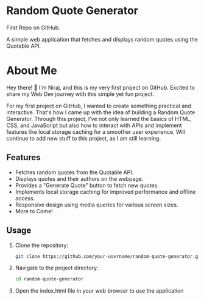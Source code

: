 # Random Quote Generator
First Repo on GitHub.

A simple web application that fetches and displays random quotes using the Quotable API.

# About Me

Hey there! 👋 I'm Niraj, and this is my very first project on GitHub. Excited to share my Web Dev journey with this simple yet fun project.

For my first project on GitHub, I wanted to create something practical and interactive. That's how I came up with the idea of building a Random Quote Generator. Through this project, I've not only learned the basics of HTML, CSS, and JavaScript but also how to interact with APIs and implement features like local storage caching for a smoother user experience. Will continue to add new stuff to this project, as I am still learning.

## Features

- Fetches random quotes from the Quotable API.
- Displays quotes and their authors on the webpage.
- Provides a "Generate Quote" button to fetch new quotes.
- Implements local storage caching for improved performance and offline access.
- Responsive design using media queries for various screen sizes.
- More to Come!

## Usage

1. Clone the repository:

   ```sh
   git clone https://github.com/your-username/random-quote-generator.git

2. Navigate to the project directory:

   ```sh
   cd random-quote-generator
   
3. Open the index.html file in your web browser to use the application
